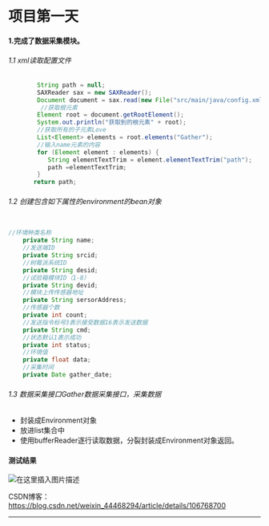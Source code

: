 ﻿# 项目第一天

#### 1.完成了数据采集模块。

###### 1.1 xml读取配置文件

```java
		String path = null;
		SAXReader sax = new SAXReader();
		Document document = sax.read(new File("src/main/java/config.xml"));
		 //获取根元素
        Element root = document.getRootElement();
        System.out.println("获取到的根元素" + root);
        //获取所有的子元素Love
        List<Element> elements = root.elements("Gather");
        //输入name元素的内容
        for (Element element : elements) {
           String elementTextTrim = element.elementTextTrim("path");
           path =elementTextTrim;
        }
       return path;
```

###### 1.2 创建包含如下属性的environment的bean对象

```java

//环境种类名称
	private String name;
	//发送端ID
	private String srcid;
	//树莓派系统ID
	private String desid;
	//试验箱模块ID（1-8）
	private String devid;
	//模块上传传感器地址
	private String sersorAddress;
	//传感器个数
	private int count;
	//发送指令标号3表示接受数据16表示发送数据
	private String cmd;
	//状态默认1表示成功
	private int status;
	//环境值
	private float data;
	//采集时间
	private Date gather_date;
```

###### 1.3 数据采集接口Gather数据采集接口，采集数据

 * 封装成Environment对象
 * 放进list集合中
 * 使用bufferReader逐行读取数据，分裂封装成Environment对象返回。



#### 测试结果

![在这里插入图片描述](https://img-blog.csdnimg.cn/20200615181719288.png)


CSDN博客：https://blog.csdn.net/weixin_44468294/article/details/106768700

-----------------------------------------------------------------------------------------------------------------------------------------------------------
